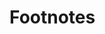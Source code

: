 # Footnotes

[^1]: This version of the plug-in was successfully tested with the platform version 6.7 and 7.4.

[^2]: Project dependent setting pages are available only when a project is selected.

[^3]: More precisely, if the plug-in is installed for a language it will calculate metrics, code duplications, and coding rule violations (as it is described in the SourceMeter User's Guide) but for a language other plug-ins can be installed as well that, for example, can detect additional coding rule violations which will also be presented on the dashboard. Even more, if a multilingual project is analyzed where SourceMeter is not used for all languages of the project, the results will still be correct because the corresponding results will be aggregated properly.

[^4]: SourceMeter and all integrated coding issue detectors work on source code except FindBugs and FxCop that require Java byte code and .NET binaries with pdb files of the C# project, respectively.

[^5]: Smaller values mean better quality for all metrics, except API documentation (AD), Comment density (CD), and Total Comment density (TCD).
